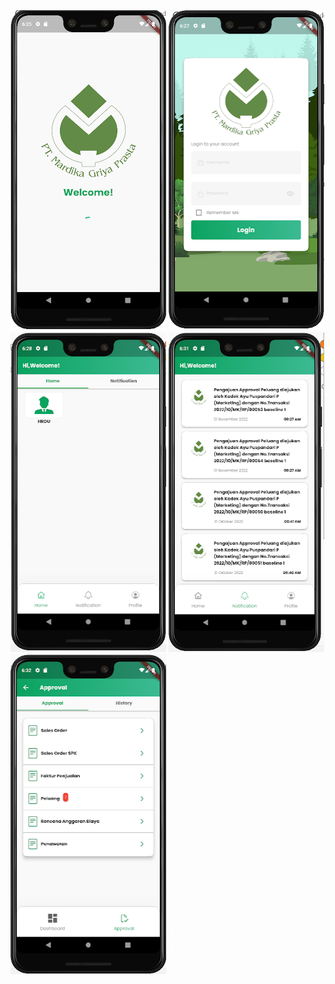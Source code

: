 <img src="gambar/mgp1.png" alt="Mockup" width="249" height="512">
<img src="gambar/mgp2.png" alt="Mockup" width="249" height="512">
<img src="gambar/mgp3.png" alt="Mockup" width="249" height="512">
<img src="gambar/mgp4.png" alt="Mockup" width="249" height="512">
<img src="gambar/mgp5.png" alt="Mockup" width="249" height="512">
